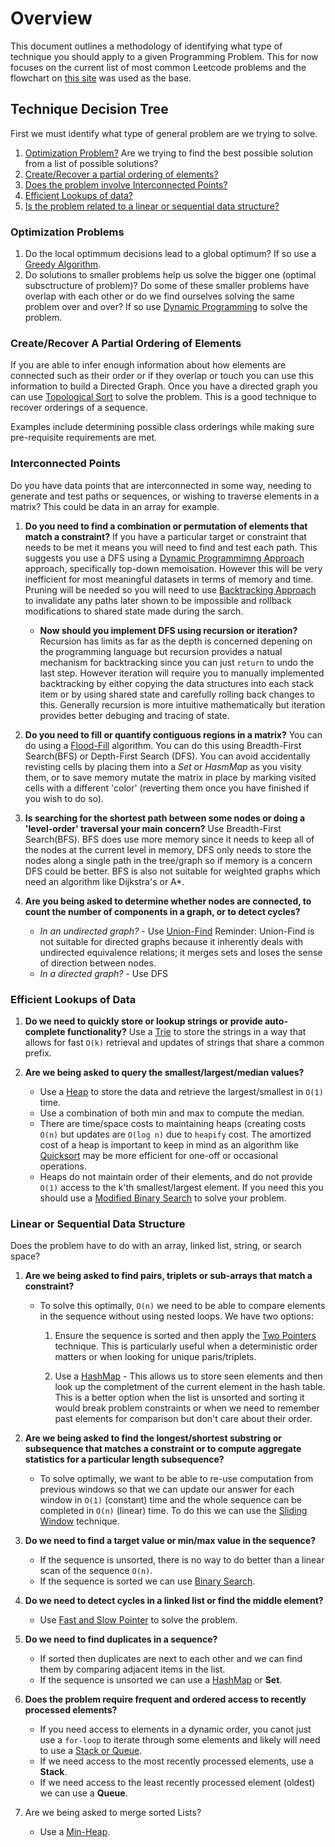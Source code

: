 # Overview
This document outlines a methodology of identifying what type of technique you
should apply to a given Programming Problem. This for now focuses on the
current list of most common Leetcode problems and the flowchart on [this
site](https://sebinsua.com/algorithmic-bathwater) was used as the base. 

## Technique Decision Tree 
First we must identify what type of general problem are we trying to solve. 

1. [Optimization Problem?](#optimization-problems) Are we trying to find the 
   best possible solution from a list of possible solutions?
2. [Create/Recover a partial ordering of
   elements?](#create/recover-a-partial-ordering-of-elements)
3. [Does the problem involve Interconnected Points?](#interconnected-points)
4. [Efficient Lookups of data?](#efficient-lookups-of-data)
5. [Is the problem related to a linear or sequential data structure?](#linear-or-sequential-data-structure)

### Optimization Problems

1. Do the local optimmum decisions lead to a global optimum? If so use a [Greedy
   Algorithm](GreedyTechniques/Greedy.md). 
2. Do solutions to smaller problems help us solve the bigger one (optimal
   subsctructure of problem)? Do some of these smaller problems have overlap
   with each other or do we find ourselves solving the same problem over and
   over? If so use [Dynamic
   Programming](RecursionAndDynamicProgramming/RecursionDynamicProgramming.md)
   to solve the problem.

### Create/Recover A Partial Ordering of Elements
If you are able to infer enough information about how elements are connected
such as their order or if they overlap or touch you can use this information
to build a Directed Graph. Once you have a directed graph you can use
[Topological Sort](TopologicalSort/TopologicalSort.md) to solve the problem.
This is a good technique to recover orderings of a sequence.

Examples include determining possible class orderings while making sure
pre-requisite requirements are met. 

### Interconnected Points
Do you have data points that are interconnected in some way, needing to
generate and test paths or sequences, or wishing to traverse elements in a
matrix? This could be data in an array for example.

1. **Do you need to find a combination or permutation of elements that match a
   constraint?** If you have a particular target or constraint that needs to be
   met it means you will need to find and test each path. This suggests you use
   a DFS using a [Dynamic Programmimng
   Approach](RecursionAndDynamicProgramming/RecursionDynamicProgramming.md) 
   approach, specifically top-down memoisation. However this will be very 
   inefficient for most meaningful datasets  in terms of memory and time. 
   Pruning will be needed so you will need to use 
   [Backtracking Approach](Backtracking/Backtracking.md) to invalidate any 
   paths later shown to be impossible and rollback modifications to shared 
   state made during the sarch. 

   * **Now should you implement DFS using recursion or iteration?** Recursion
      has limits as far as the depth is concerned depening on the programming
      language but recursion provides a natual mechanism for backtracking since
      you can just `return` to undo the last step. However iteration will
      require you to manually implemented backtracking by either copying the
      data structures into each stack item or by using shared state and
      carefully rolling back changes to this. Generally recursion is more
      intuitive mathematically but iteration provides better debuging and
      tracing of state.

2. **Do you need to fill or quantify contiguous regions in a matrix?**
   You can do using a [Flood-Fill](Matrices/Matrices.md) algorithm. You
   can do this using Breadth-First Search(BFS) or Depth-First Search (DFS). You
   can avoid accidentally revisting cells by placing them into a *Set* or
   *HasmMap* as you visity them, or to save memory mutate the matrix in place
   by marking visited cells with a different 'color' (reverting them once you
   have finished if you wish to do so).

3. **Is searching for the shortest path between some nodes or doing a
   'level-order' traversal your main concern?**
   Use Breadth-First Search(BFS). BFS does use more memory since it needs to
   keep all of the nodes at the current level in memory, DFS only needs to
   store the nodes along a single path in the tree/graph so if memory is a
   concern DFS could be better. BFS is also not suitable for weighted graphs
   which need an algorithm like Dijkstra's or A*.
4. **Are you being asked to determine whether nodes are connected, to count the
   number of components in a graph, or to detect cycles?** 
    * *In an undirected graph?* - Use [Union-Find](UnionFind/UnionFind.md)
      Reminder: Union-Find is not suitable for directed graphs because it
      inherently deals with undirected equivalence relations; it merges sets
      and loses the sense of direction between nodes. 
    * *In a directed graph?* - Use DFS

### Efficient Lookups of Data
1. **Do we need to quickly store or lookup strings or provide auto-complete
   functionality?**
   Use a [Trie](TreesAndGraphs/TreesAndGraphs.md#tries) to store the strings in a way that allows for
   fast `O(k)` retrieval and updates of strings that share a common prefix.

2. **Are we being asked to query the smallest/largest/median values?**
    * Use a [Heap](TwoHeaps/TwoHeaps.md) to store the data and retrieve the
      largest/smallest in `O(1)` time.
    * Use a combination of both min and max to compute the median.
    * There are time/space costs to maintaining heaps (creating costs `O(n)`
      but updates are `O(log n)` due to `heapify` cost. The amortized cost of
      a heap is important to keep in mind as an algorithm like
      [Quicksort](Sorting/Sorting.md) may be more efficient for one-off or
      occasional operations.
    * Heaps do not maintain order of their elements, and do not provide `O(1)`
      access to the k'th smallest/largest element. If you need this you should
      use a [Modified Binary
      Search](ModifiedBinarySearch/ModifiedBinarySearch.md) to solve your
      problem.

### Linear or Sequential Data Structure

Does the problem have to do with an array, linked list, string, or search
space?

1. **Are we being asked to find pairs, triplets or sub-arrays that match a
   constraint?**
   * To solve this optimally, `O(n)` we need to be able to compare elements in
     the sequence without using nested loops. We have two options:
     1. Ensure the sequence is sorted and then apply the [Two
        Pointers](FastAndSlowPointers/FastAndSlowPointers.md) technique. This 
        is particularly useful when a deterministic order matters or when 
        looking for unique paris/triplets.

     2. Use a [HashMap](HashMaps/HashMaps.md) - This allows us to store seen 
        elements and then look up the completment of the current element in 
        the hash table. This is a better option when the list is unsorted and 
        sorting it would break problem constraints or when we need to remember 
        past elements for comparison but don't care about their order.

2. **Are we being asked to find the longest/shortest substring or subsequence
   that matches a constraint or to compute aggregate statistics for a
   particular length subsequence?**
   * To solve optimally, we want to be able to re-use computation from previous
     windows so that we can update our answer for each window in `O(1)`
     (constant) time and the whole sequence can be completed in `O(n)` 
     (linear) time. To do this we can use the [Sliding
     Window](SlidingWindow/SlidingWindow.md) technique.

3. **Do we need to find a target value or min/max value in the sequence?**
    * If the sequence is unsorted, there is no way to do better than a linear
      scan of the sequence `O(n)`. 
    * If the sequence is sorted we can use [Binary
      Search](ModifiedBinarySearch/ModifiedBinarySearch.md). 

4. **Do we need to detect cycles in a linked list or find the middle element?**
   * Use [Fast and Slow Pointer](FastAndSlowPointers/FastAndSlowPointers.md) to
     solve the problem.

5. **Do we need to find duplicates in a sequence?**
   * If sorted then duplicates are next to each other and we can find them by
     comparing adjacent items in the list.
   * If the sequence is unsorted we can use a [HashMap](HashMaps/HashMaps.md)
     or **Set**.
6. **Does the problem require frequent and ordered access to recently processed
   elements?**
   * If you need access to elements in a dynamic order, you canot just use a
     `for-loop` to iterate through some elements and likely will need to use a
     [Stack or Queue](StacksAndQueues/StacksAndQueues.md).
   * If we need access to the most recently processed elements, use a
     **Stack**. 
   * If we need access to the least recently processed element (oldest) we can 
   use a **Queue**.

7. Are we being asked to merge sorted Lists?
   * Use a [Min-Heap](TwoHeaps/TwoHeaps.md). 

